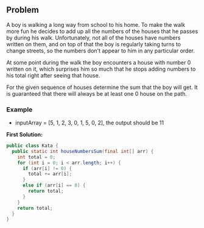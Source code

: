 ## Problem

A boy is walking a long way from school to his home. To make the walk more fun he decides to add up all the numbers of the houses that he passes by during his walk. Unfortunately, not all of the houses have numbers written on them, and on top of that the boy is regularly taking turns to change streets, so the numbers don't appear to him in any particular order.

At some point during the walk the boy encounters a house with number 0 written on it, which surprises him so much that he stops adding numbers to his total right after seeing that house.

For the given sequence of houses determine the sum that the boy will get. It is guaranteed that there will always be at least one 0 house on the path.

### Example

*  inputArray = [5, 1, 2, 3, 0, 1, 5, 0, 2], the output should be 11


**First Solution:**
```java
public class Kata {
  public static int houseNumbersSum(final int[] arr) {
    int total = 0;
    for (int i = 0; i < arr.length; i++) {
      if (arr[i] != 0) {
        total += arr[i];
      }
      else if (arr[i] == 0) {
        return total;
      }
    }
    return total;
  }
}
```
